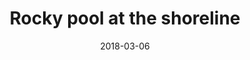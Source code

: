 ---
title: "Rocky pool at the shoreline"
date: 2018-03-06
near:
  - Rocky swirls at the shoreline
  - Looking down the river near Deming
picture: /assets/content/camera-roll/2018/03/2018-03-06-rocky-pool-at-the-shoreline/20180306_194647280_iOS.jpg
thumbnail: /assets/content/camera-roll/2018/03/2018-03-06-rocky-pool-at-the-shoreline/20180306_194647280_iOS-thumbnail.jpg
type: picture
tags:
  - Nooksack River
  - water
  - rocks
  - photograph  
---